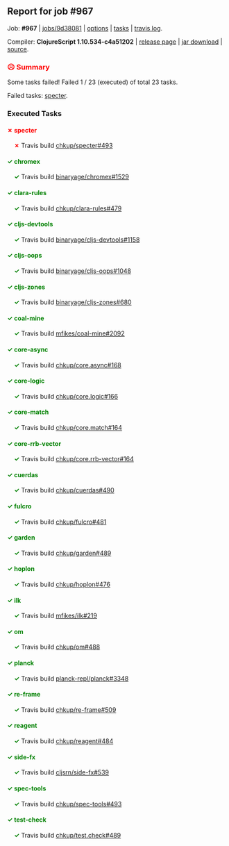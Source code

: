 ## Report for job #967

Job: **#967** | [jobs/9d38081](https://github.com/cljs-oss/canary/commit/9d380810379ced73d5e31e90efaa85926e06bcb2) | [options](options.edn) | [tasks](tasks.edn) | [travis log](https://travis-ci.org/cljs-oss/canary/builds/545074998).

Compiler: **ClojureScript 1.10.534-c4a51202** | [release page](https://github.com/cljs-oss/canary/releases/tag/r1.10.534-c4a51202) | [jar download](https://github.com/cljs-oss/canary/releases/download/r1.10.534-c4a51202/clojurescript-1.10.534-c4a51202.jar) | [source](https://github.com/clojure/clojurescript/commit/c4a5120294aa83b8f69d35ce10e5d03c951d99ea).

### <b style='color:red'>☹ Summary</b>

Some tasks failed! Failed 1 / 23 (executed) of total 23 tasks.

Failed tasks: [specter](#-specter).

### Executed Tasks

#### <b style='color:red'>&#x2717; specter</b>
&nbsp;&nbsp;&nbsp;&nbsp;<b style='color:red'>&#x2717;</b> Travis build [chkup/specter#493](https://travis-ci.org/chkup/specter/builds/545075849)<br>

#### <b style='color:green'>&#x2713; chromex</b>
&nbsp;&nbsp;&nbsp;&nbsp;<b style='color:green'>&#x2713;</b> Travis build [binaryage/chromex#1529](https://travis-ci.org/binaryage/chromex/builds/545075674)<br>

#### <b style='color:green'>&#x2713; clara-rules</b>
&nbsp;&nbsp;&nbsp;&nbsp;<b style='color:green'>&#x2713;</b> Travis build [chkup/clara-rules#479](https://travis-ci.org/chkup/clara-rules/builds/545075679)<br>

#### <b style='color:green'>&#x2713; cljs-devtools</b>
&nbsp;&nbsp;&nbsp;&nbsp;<b style='color:green'>&#x2713;</b> Travis build [binaryage/cljs-devtools#1158](https://travis-ci.org/binaryage/cljs-devtools/builds/545075684)<br>

#### <b style='color:green'>&#x2713; cljs-oops</b>
&nbsp;&nbsp;&nbsp;&nbsp;<b style='color:green'>&#x2713;</b> Travis build [binaryage/cljs-oops#1048](https://travis-ci.org/binaryage/cljs-oops/builds/545075686)<br>

#### <b style='color:green'>&#x2713; cljs-zones</b>
&nbsp;&nbsp;&nbsp;&nbsp;<b style='color:green'>&#x2713;</b> Travis build [binaryage/cljs-zones#680](https://travis-ci.org/binaryage/cljs-zones/builds/545075701)<br>

#### <b style='color:green'>&#x2713; coal-mine</b>
&nbsp;&nbsp;&nbsp;&nbsp;<b style='color:green'>&#x2713;</b> Travis build [mfikes/coal-mine#2092](https://travis-ci.org/mfikes/coal-mine/builds/545075710)<br>

#### <b style='color:green'>&#x2713; core-async</b>
&nbsp;&nbsp;&nbsp;&nbsp;<b style='color:green'>&#x2713;</b> Travis build [chkup/core.async#168](https://travis-ci.org/chkup/core.async/builds/545075779)<br>

#### <b style='color:green'>&#x2713; core-logic</b>
&nbsp;&nbsp;&nbsp;&nbsp;<b style='color:green'>&#x2713;</b> Travis build [chkup/core.logic#166](https://travis-ci.org/chkup/core.logic/builds/545075782)<br>

#### <b style='color:green'>&#x2713; core-match</b>
&nbsp;&nbsp;&nbsp;&nbsp;<b style='color:green'>&#x2713;</b> Travis build [chkup/core.match#164](https://travis-ci.org/chkup/core.match/builds/545075784)<br>

#### <b style='color:green'>&#x2713; core-rrb-vector</b>
&nbsp;&nbsp;&nbsp;&nbsp;<b style='color:green'>&#x2713;</b> Travis build [chkup/core.rrb-vector#164](https://travis-ci.org/chkup/core.rrb-vector/builds/545075786)<br>

#### <b style='color:green'>&#x2713; cuerdas</b>
&nbsp;&nbsp;&nbsp;&nbsp;<b style='color:green'>&#x2713;</b> Travis build [chkup/cuerdas#490](https://travis-ci.org/chkup/cuerdas/builds/545075801)<br>

#### <b style='color:green'>&#x2713; fulcro</b>
&nbsp;&nbsp;&nbsp;&nbsp;<b style='color:green'>&#x2713;</b> Travis build [chkup/fulcro#481](https://travis-ci.org/chkup/fulcro/builds/545075803)<br>

#### <b style='color:green'>&#x2713; garden</b>
&nbsp;&nbsp;&nbsp;&nbsp;<b style='color:green'>&#x2713;</b> Travis build [chkup/garden#489](https://travis-ci.org/chkup/garden/builds/545075810)<br>

#### <b style='color:green'>&#x2713; hoplon</b>
&nbsp;&nbsp;&nbsp;&nbsp;<b style='color:green'>&#x2713;</b> Travis build [chkup/hoplon#476](https://travis-ci.org/chkup/hoplon/builds/545075912)<br>

#### <b style='color:green'>&#x2713; ilk</b>
&nbsp;&nbsp;&nbsp;&nbsp;<b style='color:green'>&#x2713;</b> Travis build [mfikes/ilk#219](https://travis-ci.org/mfikes/ilk/builds/545075824)<br>

#### <b style='color:green'>&#x2713; om</b>
&nbsp;&nbsp;&nbsp;&nbsp;<b style='color:green'>&#x2713;</b> Travis build [chkup/om#488](https://travis-ci.org/chkup/om/builds/545075834)<br>

#### <b style='color:green'>&#x2713; planck</b>
&nbsp;&nbsp;&nbsp;&nbsp;<b style='color:green'>&#x2713;</b> Travis build [planck-repl/planck#3348](https://travis-ci.org/planck-repl/planck/builds/545075919)<br>

#### <b style='color:green'>&#x2713; re-frame</b>
&nbsp;&nbsp;&nbsp;&nbsp;<b style='color:green'>&#x2713;</b> Travis build [chkup/re-frame#509](https://travis-ci.org/chkup/re-frame/builds/545075860)<br>

#### <b style='color:green'>&#x2713; reagent</b>
&nbsp;&nbsp;&nbsp;&nbsp;<b style='color:green'>&#x2713;</b> Travis build [chkup/reagent#484](https://travis-ci.org/chkup/reagent/builds/545075871)<br>

#### <b style='color:green'>&#x2713; side-fx</b>
&nbsp;&nbsp;&nbsp;&nbsp;<b style='color:green'>&#x2713;</b> Travis build [cljsrn/side-fx#539](https://travis-ci.org/cljsrn/side-fx/builds/545075906)<br>

#### <b style='color:green'>&#x2713; spec-tools</b>
&nbsp;&nbsp;&nbsp;&nbsp;<b style='color:green'>&#x2713;</b> Travis build [chkup/spec-tools#493](https://travis-ci.org/chkup/spec-tools/builds/545076237)<br>

#### <b style='color:green'>&#x2713; test-check</b>
&nbsp;&nbsp;&nbsp;&nbsp;<b style='color:green'>&#x2713;</b> Travis build [chkup/test.check#489](https://travis-ci.org/chkup/test.check/builds/545075928)<br>